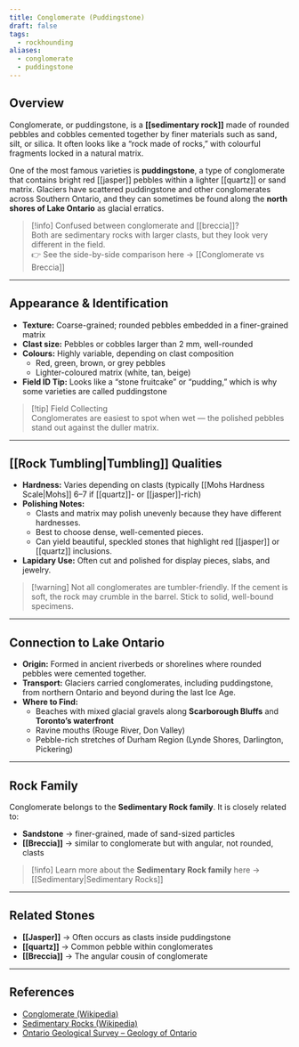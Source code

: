 ```yaml
---
title: Conglomerate (Puddingstone)
draft: false
tags:
  - rockhounding
aliases:
  - conglomerate
  - puddingstone
---
```

## Overview
Conglomerate, or puddingstone, is a **[[sedimentary rock]]** made of rounded pebbles and cobbles cemented together by finer materials such as sand, silt, or silica. It often looks like a “rock made of rocks,” with colourful fragments locked in a natural matrix.  

One of the most famous varieties is **puddingstone**, a type of conglomerate that contains bright red [[jasper]] pebbles within a lighter [[quartz]] or sand matrix. Glaciers have scattered puddingstone and other conglomerates across Southern Ontario, and they can sometimes be found along the **north shores of Lake Ontario** as glacial erratics.

> [!info] Confused between conglomerate and [[breccia]]?  
> Both are sedimentary rocks with larger clasts, but they look very different in the field.  
> 👉 See the side-by-side comparison here → [[Conglomerate vs Breccia]]

---

## Appearance & Identification
- **Texture:** Coarse-grained; rounded pebbles embedded in a finer-grained matrix  
- **Clast size:** Pebbles or cobbles larger than 2 mm, well-rounded  
- **Colours:** Highly variable, depending on clast composition  
  - Red, green, brown, or grey pebbles  
  - Lighter-coloured matrix (white, tan, beige)  
- **Field ID Tip:** Looks like a “stone fruitcake” or “pudding,” which is why some varieties are called puddingstone  

> [!tip] Field Collecting  
> Conglomerates are easiest to spot when wet — the polished pebbles stand out against the duller matrix.  

---

## [[Rock Tumbling|Tumbling]] Qualities
- **Hardness:** Varies depending on clasts (typically [[Mohs Hardness Scale|Mohs]] 6–7 if [[quartz]]- or [[jasper]]-rich)  
- **Polishing Notes:**  
  - Clasts and matrix may polish unevenly because they have different hardnesses.  
  - Best to choose dense, well-cemented pieces.  
  - Can yield beautiful, speckled stones that highlight red [[jasper]] or [[quartz]] inclusions.  
- **Lapidary Use:** Often cut and polished for display pieces, slabs, and jewelry.  

> [!warning] Not all conglomerates are tumbler-friendly. If the cement is soft, the rock may crumble in the barrel. Stick to solid, well-bound specimens.  

---

## Connection to Lake Ontario
- **Origin:** Formed in ancient riverbeds or shorelines where rounded pebbles were cemented together.  
- **Transport:** Glaciers carried conglomerates, including puddingstone, from northern Ontario and beyond during the last Ice Age.  
- **Where to Find:**  
  - Beaches with mixed glacial gravels along **Scarborough Bluffs** and **Toronto’s waterfront**  
  - Ravine mouths (Rouge River, Don Valley)  
  - Pebble-rich stretches of Durham Region (Lynde Shores, Darlington, Pickering)  

---

## Rock Family
Conglomerate belongs to the **Sedimentary Rock family**. It is closely related to:  
- **Sandstone** → finer-grained, made of sand-sized particles  
- **[[Breccia]]** → similar to conglomerate but with angular, not rounded, clasts  

> [!info] Learn more about the **Sedimentary Rock family** here → [[Sedimentary|Sedimentary Rocks]]  

---

## Related Stones
- **[[Jasper]]** → Often occurs as clasts inside puddingstone  
- **[[quartz]]** → Common pebble within conglomerates  
- **[[Breccia]]** → The angular cousin of conglomerate  

---

## References
- [Conglomerate (Wikipedia)](https://en.wikipedia.org/wiki/Conglomerate_(geology))  
- [Sedimentary Rocks (Wikipedia)](https://en.wikipedia.org/wiki/Sedimentary_rock)  
- [Ontario Geological Survey – Geology of Ontario](https://www.ontario.ca/page/geology-ontario)  
